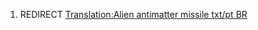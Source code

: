1.  REDIRECT [Translation:Alien antimatter missile txt/pt
    BR](Translation:Alien_antimatter_missile_txt/pt_BR "wikilink")